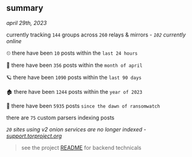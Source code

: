 
## summary
_april 29th, 2023_

currently tracking `144` groups across `260` relays & mirrors - _`102` currently online_

⏲ there have been `10` posts within the `last 24 hours`

🦈 there have been `356` posts within the `month of april`

🪐 there have been `1090` posts within the `last 90 days`

🏚 there have been `1244` posts within the `year of 2023`

🦕 there have been `5935` posts `since the dawn of ransomwatch`

there are `75` custom parsers indexing posts

_`20` sites using v2 onion services are no longer indexed - [support.torproject.org](https://support.torproject.org/onionservices/v2-deprecation/)_

> see the project [README](https://github.com/joshhighet/ransomwatch#ransomwatch--) for backend technicals
